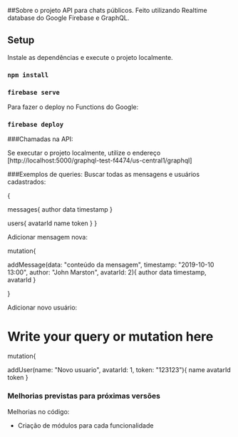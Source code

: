 ##Sobre o projeto
API para chats públicos.
Feito utilizando Realtime database do Google Firebase e GraphQL.

## Setup

Instale as dependências e execute o projeto localmente.

### `npm install`
### `firebase serve`

Para fazer o deploy no Functions do Google:

### `firebase deploy`


###Chamadas na API:

Se executar o projeto localmente, utilize o endereço [http://localhost:5000/graphql-test-f4474/us-central1/graphql]

###Exemplos de queries:
Buscar todas as mensagens e usuários cadastrados:

{
 
  messages{
    author
    data
    timestamp
  }
  
  users{
    avatarId
    name
    token
  }
}


Adicionar mensagem nova:

mutation{
 
  addMessage(data: "conteúdo da mensagem", timestamp: "2019-10-10 13:00", author: "John Marston", avatarId: 2){
    author
    data
    timestamp,
    avatarId
  }

}


Adicionar novo usuário:
# Write your query or mutation here
mutation{
 
  addUser(name: "Novo usuario", avatarId: 1, token: "123123"){
    name
    avatarId
    token
  }

### Melhorias previstas para próximas versões

Melhorias no código:
- Criação de módulos para cada funcionalidade
